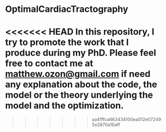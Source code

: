 # OptimalCardiacTractography
<<<<<<< HEAD
In this repository, I try to promote the work that I produce during my PhD. Please feel free to contact me at matthew.ozon@gmail.com if need any explanation about the code, the model or the theory underlying the model and the optimization.
=======
>>>>>>> aa41ffca863434100ea012e072495e2870a16aff
